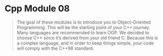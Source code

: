 # Cpp Module 08

> The goal of these modules is to introduce you to Object-Oriented Programming.
> This will be the starting point of your C++ journey. Many languages are recommended
> to learn OOP. We decided to choose C++ since it’s derived from your old friend C.
> Because this is a complex language, and in order to keep things simple, your code will
> comply with the C++98 standard.
